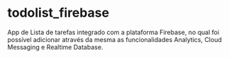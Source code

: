 # todolist_firebase

 App de Lista de tarefas integrado com a plataforma Firebase, no qual foi possível adicionar através da mesma as funcionalidades Analytics, Cloud Messaging e Realtime Database. 
